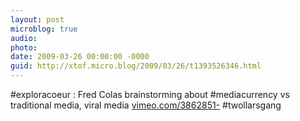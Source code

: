 ```yaml
---
layout: post
microblog: true
audio: 
photo: 
date: 2009-03-26 00:00:00 -0000
guid: http://xtof.micro.blog/2009/03/26/t1393526346.html
---
```

#exploracoeur : Fred Colas brainstorming about #mediacurrency  vs traditional media, viral media [vimeo.com/3862851-](http://vimeo.com/3862851-)  #twollarsgang

